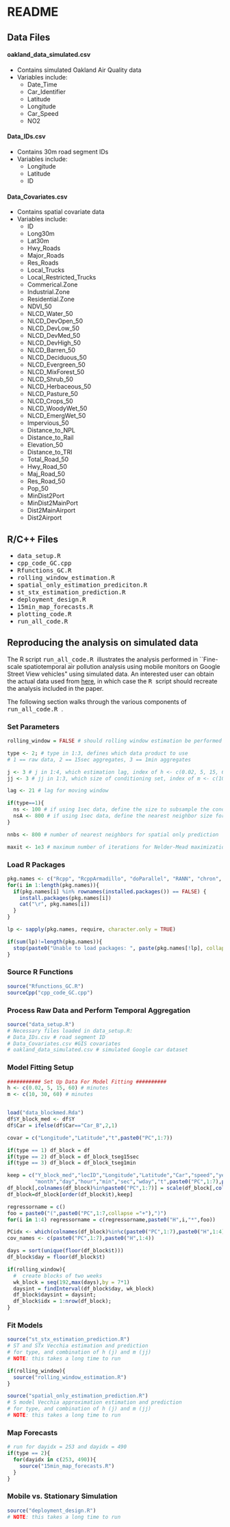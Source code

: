 README
================

Data Files
----------

#### oakland\_data\_simulated.csv

-   Contains simulated Oakland Air Quality data
-   Variables include:
    -   Date\_Time
    -   Car\_Identifier
    -   Latitude
    -   Longitude
    -   Car\_Speed
    -   NO2

#### Data\_IDs.csv

-   Contains 30m road segment IDs
-   Variables include:
    -   Longitude
    -   Latitude
    -   ID

#### Data\_Covariates.csv

-   Contains spatial covariate data
-   Variables include:
    -   ID
    -   Long30m
    -   Lat30m
    -   Hwy\_Roads
    -   Major\_Roads
    -   Res\_Roads
    -   Local\_Trucks
    -   Local\_Restricted\_Trucks
    -   Commerical.Zone
    -   Industrial.Zone
    -   Residential.Zone
    -   NDVI\_50
    -   NLCD\_Water\_50
    -   NLCD\_DevOpen\_50
    -   NLCD\_DevLow\_50
    -   NLCD\_DevMed\_50
    -   NLCD\_DevHigh\_50
    -   NLCD\_Barren\_50
    -   NLCD\_Deciduous\_50
    -   NLCD\_Evergreen\_50
    -   NLCD\_MixForest\_50
    -   NLCD\_Shrub\_50
    -   NLCD\_Herbaceous\_50
    -   NLCD\_Pasture\_50
    -   NLCD\_Crops\_50
    -   NLCD\_WoodyWet\_50
    -   NLCD\_EmergWet\_50
    -   Impervious\_50
    -   Distance\_to\_NPL
    -   Distance\_to\_Rail
    -   Elevation\_50
    -   Distance\_to\_TRI
    -   Total\_Road\_50
    -   Hwy\_Road\_50
    -   Maj\_Road\_50
    -   Res\_Road\_50
    -   Pop\_50
    -   MinDist2Port
    -   MinDist2MainPort
    -   Dist2MainAirport
    -   Dist2Airport

R/C++ Files
-----------

-   <tt> data\_setup.R </tt>
-   <tt> cpp\_code\_GC.cpp </tt>
-   <tt> Rfunctions\_GC.R </tt>
-   <tt> rolling\_window\_estimation.R </tt>
-   <tt> spatial\_only\_estimation\_prediciton.R </tt>
-   <tt> st\_stx\_estimation\_prediction.R </tt>
-   <tt> deployment\_design.R </tt>
-   <tt> 15min\_map\_forecasts.R </tt>
-   <tt> plotting\_code.R </tt>
-   <tt> run\_all\_code.R </tt>

Reproducing the analysis on simulated data
------------------------------------------

The R script <tt> run\_all\_code.R </tt> illustrates the analysis performed in \`\`Fine-scale spatiotemporal air pollution analysis using mobile monitors on Google Street View vehicles" using simulated data. An interested user can obtain the actual data used from [here](https://docs.google.com/forms/d/e/1FAIpQLSf_4GIkK1tmVMFRSxz42KgvOM3Z3NGeOFFje_FS8FBbz1vTig/viewform), in which case the <tt> R </tt> script should recreate the analysis included in the paper.

The following section walks through the various components of <tt> run\_all\_code.R </tt>.

### Set Parameters

``` r
rolling_window = FALSE # should rolling window estimation be performed (computationally expensive)

type <- 2; # type in 1:3, defines which data product to use 
# 1 == raw data, 2 == 15sec aggregates, 3 == 1min aggregates

j <- 3 # j in 1:4, which estimation lag, index of h <- c(0.02, 5, 15, 60) min
jj <- 3 # jj in 1:3, which size of conditioning set, index of m <- c(10, 30, 60) min

lag <- 21 # lag for moving window 

if(type==1){
  ns <- 100 # if using 1sec data, define the size to subsample the conditioning set in Vecchia
  nsA <- 800 # if using 1sec data, define the nearest neighbor size for Car A prediction
}

nnbs <- 800 # number of nearest neighbors for spatial only prediction

maxit <- 1e3 # maximum number of iterations for Nelder-Mead maximization of Vecchia log-likelihood
```

### Load R Packages

``` r
pkg.names <- c("Rcpp", "RcppArmadillo", "doParallel", "RANN", "chron", "fields", "dplyr", "FNN", "ggplot2", "ggmap")
for(i in 1:length(pkg.names)){
  if(pkg.names[i] %in% rownames(installed.packages()) == FALSE) {
    install.packages(pkg.names[i])
    cat("\r", pkg.names[i])
  }
}

lp <- sapply(pkg.names, require, character.only = TRUE)

if(sum(lp)!=length(pkg.names)){
  stop(paste0("Unable to load packages: ", paste(pkg.names[!lp], collapse = ", ")))
}
```

### Source R Functions

``` r
source("Rfunctions_GC.R")
sourceCpp("cpp_code_GC.cpp")
```

### Process Raw Data and Perform Temporal Aggregation

``` r
source("data_setup.R")
# Necessary files loaded in data_setup.R:
# Data_IDs.csv # road segment ID
# Data_Covariates.csv #GIS covariates
# oakland_data_simulated.csv # simulated Google car dataset
```

### Model Fitting Setup

``` r
########### Set Up Data For Model Fitting ##########
h <- c(0.02, 5, 15, 60) # minutes
m <- c(10, 30, 60) # minutes 


load("data_blockmed.Rda")
df$Y_block_med <- df$Y
df$Car = ifelse(df$Car=="Car_B",2,1)

covar = c("Longitude","Latitude","t",paste0("PC",1:7))

if(type == 1) df_block = df
if(type == 2) df_block = df_block_tseg15sec
if(type == 3) df_block = df_block_tseg1min

keep = c("Y_block_med","locID","Longitude","Latitude","Car","speed","year",
         "month","day","hour","min","sec","wday","t",paste0("PC",1:7),paste0("H",1:4))
df_block[,colnames(df_block)%in%paste0("PC",1:7)] = scale(df_block[,colnames(df_block)%in%paste0("PC",1:7)])
df_block=df_block[order(df_block$t),keep]

regressorname = c()
foo = paste0("(",paste0("PC",1:7,collapse ="+"),")")
for(i in 1:4) regressorname = c(regressorname,paste0("H",i,"*",foo))

PCidx <- which(colnames(df_block)%in%c(paste0("PC",1:7),paste0("H",1:4)))
cov_names <- c(paste0("PC",1:7),paste0("H",1:4))

days = sort(unique(floor(df_block$t)))
df_block$day = floor(df_block$t)

if(rolling_window){
  #  create blocks of two weeks
  wk_block = seq(192,max(days),by = 7*1)
  daysint = findInterval(df_block$day, wk_block)
  df_block$daysint = daysint; 
  df_block$idx = 1:nrow(df_block);
}
```

### Fit Models

``` r
source("st_stx_estimation_prediction.R") 
# ST and STx Vecchia estimation and prediction 
# for type, and combination of h (j) and m (jj)
# NOTE: this takes a long time to run

if(rolling_window){
  source("rolling_window_estimation.R")
}

source("spatial_only_estimation_prediction.R")
# S model Vecchia approximation estimation and prediction
# for type, and combination of h (j) and m (jj)
# NOTE: this takes a long time to run
```

### Map Forecasts

``` r
# run for dayidx = 253 and dayidx = 490 
if(type == 2){
  for(dayidx in c(253, 490)){
    source("15min_map_forecasts.R")
  }
}
```

### Mobile vs. Stationary Simulation

``` r
source("deployment_design.R")
# NOTE: this takes a long time to run
```
